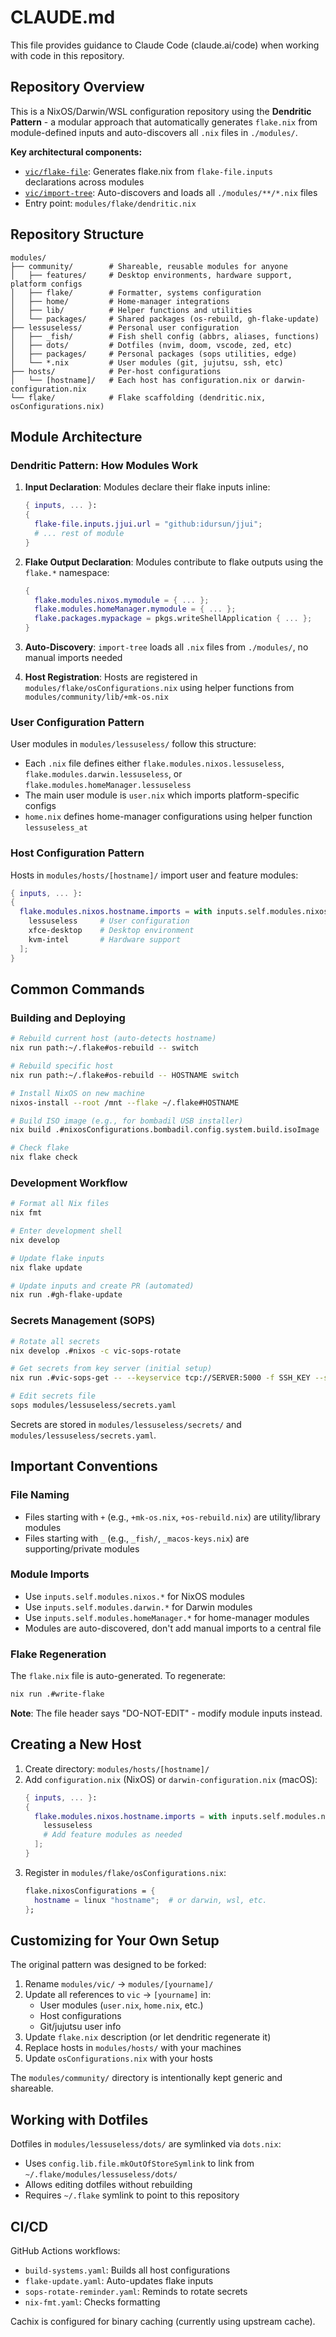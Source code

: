 # CLAUDE.md

This file provides guidance to Claude Code (claude.ai/code) when working with code in this repository.

## Repository Overview

This is a NixOS/Darwin/WSL configuration repository using the **Dendritic Pattern** - a modular approach that automatically generates `flake.nix` from module-defined inputs and auto-discovers all `.nix` files in `./modules/`.

**Key architectural components:**
- [`vic/flake-file`](https://github.com/vic/flake-file): Generates flake.nix from `flake-file.inputs` declarations across modules
- [`vic/import-tree`](https://github.com/vic/import-tree): Auto-discovers and loads all `./modules/**/*.nix` files
- Entry point: `modules/flake/dendritic.nix`

## Repository Structure

```
modules/
├── community/        # Shareable, reusable modules for anyone
│   ├── features/     # Desktop environments, hardware support, platform configs
│   ├── flake/        # Formatter, systems configuration
│   ├── home/         # Home-manager integrations
│   ├── lib/          # Helper functions and utilities
│   └── packages/     # Shared packages (os-rebuild, gh-flake-update)
├── lessuseless/      # Personal user configuration
│   ├── _fish/        # Fish shell config (abbrs, aliases, functions)
│   ├── dots/         # Dotfiles (nvim, doom, vscode, zed, etc)
│   ├── packages/     # Personal packages (sops utilities, edge)
│   └── *.nix         # User modules (git, jujutsu, ssh, etc)
├── hosts/            # Per-host configurations
│   └── [hostname]/   # Each host has configuration.nix or darwin-configuration.nix
└── flake/            # Flake scaffolding (dendritic.nix, osConfigurations.nix)
```

## Module Architecture

### Dendritic Pattern: How Modules Work

1. **Input Declaration**: Modules declare their flake inputs inline:
   ```nix
   { inputs, ... }:
   {
     flake-file.inputs.jjui.url = "github:idursun/jjui";
     # ... rest of module
   }
   ```

2. **Flake Output Declaration**: Modules contribute to flake outputs using the `flake.*` namespace:
   ```nix
   {
     flake.modules.nixos.mymodule = { ... };
     flake.modules.homeManager.mymodule = { ... };
     flake.packages.mypackage = pkgs.writeShellApplication { ... };
   }
   ```

3. **Auto-Discovery**: `import-tree` loads all `.nix` files from `./modules/`, no manual imports needed

4. **Host Registration**: Hosts are registered in `modules/flake/osConfigurations.nix` using helper functions from `modules/community/lib/+mk-os.nix`

### User Configuration Pattern

User modules in `modules/lessuseless/` follow this structure:
- Each `.nix` file defines either `flake.modules.nixos.lessuseless`, `flake.modules.darwin.lessuseless`, or `flake.modules.homeManager.lessuseless`
- The main user module is `user.nix` which imports platform-specific configs
- `home.nix` defines home-manager configurations using helper function `lessuseless_at`

### Host Configuration Pattern

Hosts in `modules/hosts/[hostname]/` import user and feature modules:
```nix
{ inputs, ... }:
{
  flake.modules.nixos.hostname.imports = with inputs.self.modules.nixos; [
    lessuseless     # User configuration
    xfce-desktop    # Desktop environment
    kvm-intel       # Hardware support
  ];
}
```

## Common Commands

### Building and Deploying

```bash
# Rebuild current host (auto-detects hostname)
nix run path:~/.flake#os-rebuild -- switch

# Rebuild specific host
nix run path:~/.flake#os-rebuild -- HOSTNAME switch

# Install NixOS on new machine
nixos-install --root /mnt --flake ~/.flake#HOSTNAME

# Build ISO image (e.g., for bombadil USB installer)
nix build .#nixosConfigurations.bombadil.config.system.build.isoImage

# Check flake
nix flake check
```

### Development Workflow

```bash
# Format all Nix files
nix fmt

# Enter development shell
nix develop

# Update flake inputs
nix flake update

# Update inputs and create PR (automated)
nix run .#gh-flake-update
```

### Secrets Management (SOPS)

```bash
# Rotate all secrets
nix develop .#nixos -c vic-sops-rotate

# Get secrets from key server (initial setup)
nix run .#vic-sops-get -- --keyservice tcp://SERVER:5000 -f SSH_KEY --setup - >> ~/.config/sops/age/keys.txt

# Edit secrets file
sops modules/lessuseless/secrets.yaml
```

Secrets are stored in `modules/lessuseless/secrets/` and `modules/lessuseless/secrets.yaml`.

## Important Conventions

### File Naming
- Files starting with `+` (e.g., `+mk-os.nix`, `+os-rebuild.nix`) are utility/library modules
- Files starting with `_` (e.g., `_fish/`, `_macos-keys.nix`) are supporting/private modules

### Module Imports
- Use `inputs.self.modules.nixos.*` for NixOS modules
- Use `inputs.self.modules.darwin.*` for Darwin modules
- Use `inputs.self.modules.homeManager.*` for home-manager modules
- Modules are auto-discovered, don't add manual imports to a central file

### Flake Regeneration
The `flake.nix` file is auto-generated. To regenerate:
```bash
nix run .#write-flake
```
**Note**: The file header says "DO-NOT-EDIT" - modify module inputs instead.

## Creating a New Host

1. Create directory: `modules/hosts/[hostname]/`
2. Add `configuration.nix` (NixOS) or `darwin-configuration.nix` (macOS):
   ```nix
   { inputs, ... }:
   {
     flake.modules.nixos.hostname.imports = with inputs.self.modules.nixos; [
       lessuseless
       # Add feature modules as needed
     ];
   }
   ```
3. Register in `modules/flake/osConfigurations.nix`:
   ```nix
   flake.nixosConfigurations = {
     hostname = linux "hostname";  # or darwin, wsl, etc.
   };
   ```

## Customizing for Your Own Setup

The original pattern was designed to be forked:

1. Rename `modules/vic/` → `modules/[yourname]/`
2. Update all references to `vic` → `[yourname]` in:
   - User modules (`user.nix`, `home.nix`, etc.)
   - Host configurations
   - Git/jujutsu user info
3. Update `flake.nix` description (or let dendritic regenerate it)
4. Replace hosts in `modules/hosts/` with your machines
5. Update `osConfigurations.nix` with your hosts

The `modules/community/` directory is intentionally kept generic and shareable.

## Working with Dotfiles

Dotfiles in `modules/lessuseless/dots/` are symlinked via `dots.nix`:
- Uses `config.lib.file.mkOutOfStoreSymlink` to link from `~/.flake/modules/lessuseless/dots/`
- Allows editing dotfiles without rebuilding
- Requires `~/.flake` symlink to point to this repository

## CI/CD

GitHub Actions workflows:
- `build-systems.yaml`: Builds all host configurations
- `flake-update.yaml`: Auto-updates flake inputs
- `sops-rotate-reminder.yaml`: Reminds to rotate secrets
- `nix-fmt.yaml`: Checks formatting

Cachix is configured for binary caching (currently using upstream cache).
